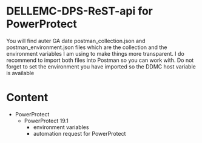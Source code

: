 # DELLEMC-DPS-ReST-api for PowerProtect
You will find auter GA date postman_collection.json and postman_environment.json files which are the collection and the environment variables I am using to make things more transparent. I do recommend to import both files into Postman so you can work with. Do not forget to set the environment you have imported so the DDMC host variable is available

# Content
* PowerProtect
    * PowerProtect 19.1
        * environment variables
        * automation request for PowerProtect
